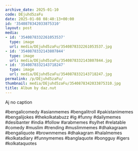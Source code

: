 ```yaml
---
archive_date: 2025-01-10
code: DEjuhd5zaFu
date: 2025-01-08 08:40:13+00:00
id: '3540878342033875310'
layout: post
media:
- id: '3540878332261053537'
  type: image
  url: media/DEjuhd5zaFu/3540878332261053537.jpg
- id: '3540878332143807844'
  type: image
  url: media/DEjuhd5zaFu/3540878332143807844.jpg
- id: '3540878332143718247'
  type: image
  url: media/DEjuhd5zaFu/3540878332143718247.jpg
permalink: /p/DEjuhd5zaFu/
thumbnail: media/DEjuhd5zaFu/3540878342033875310.jpg
title: Album by daz.nut
---
```


Aj no caption   
  
#bengalicomedy #asianmemes #bengalitroll #pakistanimemes  
#bengalijokes #thekolkatabuzz #ig #funny #dailymemes  
#desibanter #india #follow #arabmemes #sylhet #relatable  
#comedy #muslim #trending #muslimmemes #dhakagraam  
#bengaliquote #brownmemes #dhakagram #halalmemes  
#kolkatadiary #funnymemes #banglaquote #bongguy #igers  
#kolkataquotes